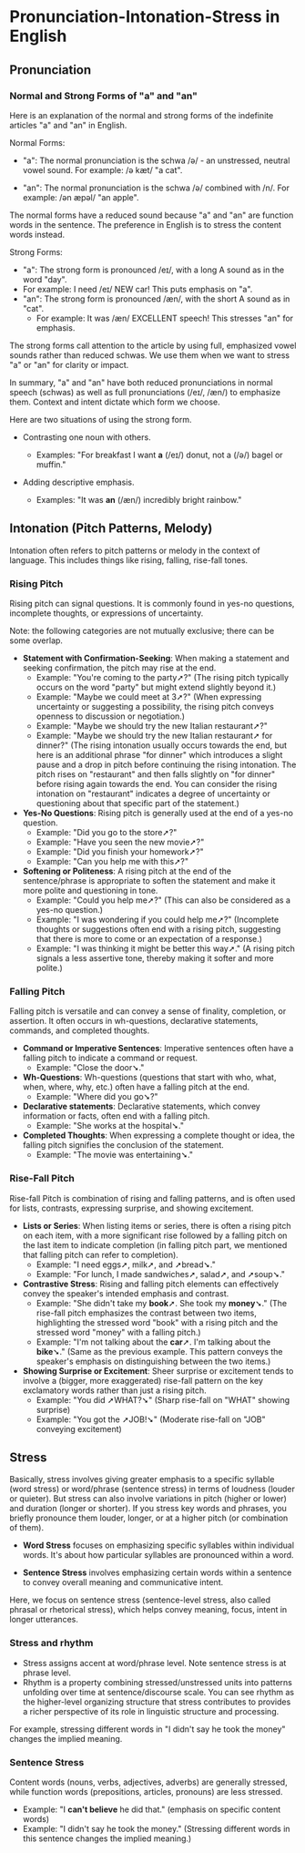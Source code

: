 # Pronunciation-Intonation-Stress in English

## Pronunciation

### Normal and Strong Forms of "a" and "an"

Here is an explanation of the normal and strong forms of the indefinite articles "a" and "an" in English.

Normal Forms:

- "a": The normal pronunciation is the schwa /ə/ - an unstressed, neutral vowel sound. For example: /ə kæt/ "a cat".

- "an": The normal pronunciation is the schwa /ə/ combined with /n/. For example: /ən æpəl/ "an apple". 

The normal forms have a reduced sound because "a" and "an" are function words in the sentence. The preference in English is to stress the content words instead.

Strong Forms:  

- "a": The strong form is pronounced /eɪ/, with a long A sound as in the word "day". 
- For example: I need /eɪ/ NEW car! This puts emphasis on "a".
- "an": The strong form is pronounced /æn/, with the short A sound as in "cat". 
  - For example: It was /æn/ EXCELLENT speech! This stresses "an" for emphasis.  

The strong forms call attention to the article by using full, emphasized vowel sounds rather than reduced schwas. We use them when we want to stress "a" or "an" for clarity or impact.

In summary, "a" and "an" have both reduced pronunciations in normal speech (schwas) as well as full pronunciations (/eɪ/, /æn/) to emphasize them. Context and intent dictate which form we choose.

Here are two situations of using the strong form.

- Contrasting one noun with others.

  - Examples: "For breakfast I want **a** (/eɪ/) donut, not a (/ə/) bagel or muffin."
- Adding descriptive emphasis.

  - Examples: "It was **an** (/æn/) incredibly bright rainbow."

## Intonation (Pitch Patterns, Melody)

Intonation often refers to pitch patterns or melody in the context of language. This includes things like rising, falling, rise-fall tones.

### Rising Pitch

Rising pitch can signal questions. It is commonly found in yes-no questions, incomplete thoughts, or expressions of uncertainty.

Note: the following categories are not mutually exclusive; there can be some overlap.

- **Statement with Confirmation-Seeking**: When making a statement and seeking confirmation, the pitch may rise at the end.
  - Example: "You're coming to the party➚?"
    (The rising pitch typically occurs on the word "party" but might extend slightly beyond it.)
  - Example: "Maybe we could meet at 3➚?"
    (When expressing uncertainty or suggesting a possibility, the rising pitch conveys openness to discussion or negotiation.)
  - Example: "Maybe we should try the new Italian restaurant➚?"
  - Example: "Maybe we should try the new Italian restaurant➚ for dinner?"
    (The rising intonation usually occurs towards the end, but here is an additional phrase "for dinner" which introduces a slight pause and a drop in pitch before continuing the rising intonation. The pitch rises on "restaurant" and then falls slightly on "for dinner" before rising again towards the end. You can consider the rising intonation on "restaurant" indicates a degree of uncertainty or questioning about that specific part of the statement.)
- **Yes-No Questions**: Rising pitch is generally used at the end of a yes-no question.
   - Example: "Did you go to the store➚?"
   - Example: "Have you seen the new movie➚?"
   - Example: "Did you finish your homework➚?"
   - Example: "Can you help me with this➚?"
- **Softening or Politeness**: A rising pitch at the end of the sentence/phrase is appropriate to soften the statement and make it more polite and questioning in tone. 
   - Example: "Could you help me➚?" 
     (This can also be considered as a yes-no question.)
   - Example: "I was wondering if you could help me➚?"
     (Incomplete thoughts or suggestions often end with a rising pitch, suggesting that there is more to come or an expectation of a response.)
   - Example: "I was thinking it might be better this way➚."
     (A rising pitch signals a less assertive tone, thereby making it softer and more polite.)

### Falling Pitch

Falling pitch is versatile and can convey a sense of finality, completion, or assertion. It often occurs in wh-questions, declarative statements, commands, and completed thoughts. 
- **Command or Imperative Sentences**: Imperative sentences often have a falling pitch to indicate a command or request.
   - Example: "Close the door➘."
- **Wh-Questions**: Wh-questions (questions that start with who, what, when, where, why, etc.) often have a falling pitch at the end.
   - Example: "Where did you go➘?"
- **Declarative statements**: Declarative statements, which convey information or facts, often end with a falling pitch.
   - Example: "She works at the hospital➘."
- **Completed Thoughts**: When expressing a complete thought or idea, the falling pitch signifies the conclusion of the statement.
   - Example: "The movie was entertaining➘."

### Rise-Fall Pitch

Rise-fall Pitch is combination of rising and falling patterns, and is often used for lists, contrasts, expressing surprise, and showing excitement.
- **Lists or Series**: When listing items or series, there is often a rising pitch on each item, with a more significant rise followed by a falling pitch on the last item to indicate completion (in falling pitch part, we mentioned that falling pitch can refer to completion).
  - Example: "I need eggs➚, milk➚, and ➚bread➘."
   - Example: "For lunch, I made sandwiches➚, salad➚, and ➚soup➘."
- **Contrastive Stress**: Rising and falling pitch elements can effectively convey the speaker's intended emphasis and contrast.
  - Example: "She didn't take my **book**➚. She took my **money**➘."
    (The rise-fall pitch emphasizes the contrast between two items, highlighting the stressed word "book" with a rising pitch and the stressed word "money" with a falling pitch.)
  - Example: "I'm not talking about the **car**➚. I'm talking about the **bike**➘."
   (Same as the previous example. This pattern conveys the speaker's emphasis on distinguishing between the two items.)
- **Showing Surprise or Excitement**: Sheer surprise or excitement tends to involve a (bigger, more exaggerated) rise-fall pattern on the key exclamatory words rather than just a rising pitch. 
  - Example: "You did ➚WHAT?➘"
     (Sharp rise-fall on "WHAT" showing surprise)
  - Example: "You got the ➚JOB!➘"
     (Moderate rise-fall on "JOB" conveying excitement)

## Stress

Basically, stress involves giving greater emphasis to a specific syllable (word stress) or word/phrase (sentence stress) in terms of loudness (louder or quieter). But stress can also involve variations in pitch (higher or lower) and duration (longer or shorter). If you stress key words and phrases, you briefly pronounce them louder, longer, or at a higher pitch (or combination of them). 

- **Word Stress** focuses on emphasizing specific syllables within individual words. It's about how particular syllables are pronounced within a word. 

- **Sentence Stress** involves emphasizing certain words within a sentence to convey overall meaning and communicative intent. 

Here, we focus on sentence stress (sentence-level stress, also called phrasal or rhetorical stress), which helps convey meaning, focus, intent in longer utterances.

### Stress and rhythm

- Stress assigns accent at word/phrase level. Note sentence stress is at phrase level.
- Rhythm is a property combining stressed/unstressed units into patterns unfolding over time at sentence/discourse scale. You can see rhythm as the higher-level organizing structure that stress contributes to provides a richer perspective of its role in linguistic structure and processing. 

For example, stressing different words in "I didn't say he took the money" changes the implied meaning.

### Sentence Stress

Content words (nouns, verbs, adjectives, adverbs) are generally stressed, while function words (prepositions, articles, pronouns) are less stressed.

- Example: "I **can't believe** he did that."
  (emphasis on specific content words)
- Example: "I didn't say he took the money." 
  (Stressing different words in this sentence changes the implied meaning.)
